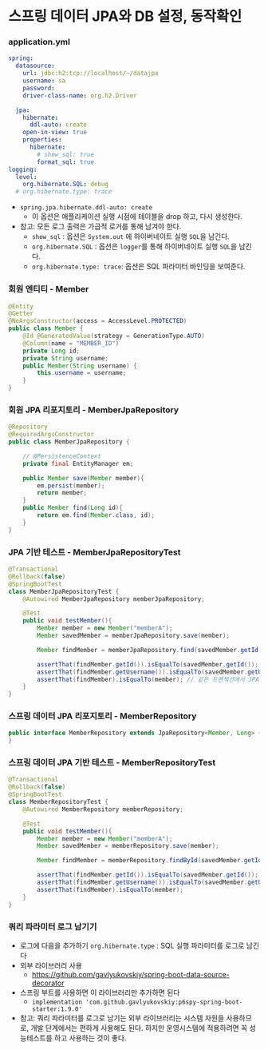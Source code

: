 # 스프링 데이터 JPA와 DB 설정, 동작확인

### application.yml

```yaml
spring:
  datasource:
    url: jdbc:h2:tcp://localhost/~/datajpa
    username: sa
    password:
    driver-class-name: org.h2.Driver

  jpa:
    hibernate:
      ddl-auto: create
    open-in-view: true
    properties:
      hibernate:
        # show_sql: true 
        format_sql: true
logging:
  level:
    org.hibernate.SQL: debug
  # org.hibernate.type: trace  
```
- `spring.jpa.hibernate.ddl-auto: create`
  - 이 옵션은 애플리케이션 실행 시점에 테이블을 drop 하고, 다시 생성한다.
- 참고: 모든 로그 출력은 가급적 로거를 통해 남겨야 한다.
  - `show_sql` : 옵션은 `System.out` 에 하이버네이트 실행 `SQL`을 남긴다.
  - `org.hibernate.SQL` : 옵션은 `logger`를 통해 하이버네이트 실행 `SQL`을 남긴다.
  - `org.hibernate.type: trace`: 옵션은 SQL 파라미터 바인딩을 보여준다. 

### 회원 엔티티 - Member

```java
@Entity
@Getter 
@NoArgsConstructor(access = AccessLevel.PROTECTED)
public class Member {
    @Id @GeneratedValue(strategy = GenerationType.AUTO)
    @Column(name = "MEMBER_ID")
    private Long id;
    private String username;
    public Member(String username) {
        this.username = username;
    }
}

```

### 회원 JPA 리포지토리 - MemberJpaRepository

```java
@Repository
@RequiredArgsConstructor
public class MemberJpaRepository {

    // @PersistenceContext
    private final EntityManager em;

    public Member save(Member member){
        em.persist(member);
        return member;
    }
    public Member find(Long id){
        return em.find(Member.class, id);
    }
}
```

### JPA 기반 테스트 - MemberJpaRepositoryTest

```java
@Transactional
@Rollback(false)
@SpringBootTest
class MemberJpaRepositoryTest {
    @Autowired MemberJpaRepository memberJpaRepository;

    @Test
    public void testMember(){
        Member member = new Member("memberA");
        Member savedMember = memberJpaRepository.save(member);

        Member findMember = memberJpaRepository.find(savedMember.getId());

        assertThat(findMember.getId()).isEqualTo(savedMember.getId());
        assertThat(findMember.getUsername()).isEqualTo(savedMember.getUsername());
        assertThat(findMember).isEqualTo(member); // 같은 트랜잭션에서 JPA 엔티티 동일성 보장 - 1차 캐시 
    }
}
```

### 스프링 데이터 JPA 리포지토리 - MemberRepository

```java
public interface MemberRepository extends JpaRepository<Member, Long> {
}
```

### 스프링 데이터 JPA 기반 테스트 - MemberRepositoryTest

```java
@Transactional
@Rollback(false)
@SpringBootTest
class MemberRepositoryTest {
    @Autowired MemberRepository memberRepository;

    @Test
    public void testMember(){
        Member member = new Member("memberA");
        Member savedMember = memberRepository.save(member);

        Member findMember = memberRepository.findById(savedMember.getId()).get();

        assertThat(findMember.getId()).isEqualTo(savedMember.getId());
        assertThat(findMember.getUsername()).isEqualTo(savedMember.getUsername());
        assertThat(findMember).isEqualTo(member);
    }
}
```

### 쿼리 파라미터 로그 남기기

- 로그에 다음을 추가하기 `org.hibernate.type` : SQL 실행 파라미터를 로그로 남긴다
- 외부 라이브러리 사용
  - https://github.com/gavlyukovskiy/spring-boot-data-source-decorator
- 스프링 부트를 사용하면 이 라이브러리만 추가하면 된다
  - `implementation 'com.github.gavlyukovskiy:p6spy-spring-boot-starter:1.9.0'`
- 참고: 쿼리 파라미터를 로그로 남기는 외부 라이브러리는 시스템 자원을 사용하므로, 개발 단계에서는 편하게 사용해도 된다. 
  하지만 운영시스템에 적용하려면 꼭 성능테스트를 하고 사용하는 것이 좋다.


